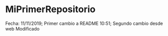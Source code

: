 # MiPrimerRepositorio
Fecha: 11/11/2019; Primer cambio a README
10:51; Segundo cambio desde web
Modificado
